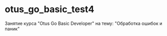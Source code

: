 # otus_go_basic_test4


Занятие курса "Otus Go Basic Developer" на тему: "Обработка ошибок и паник"

